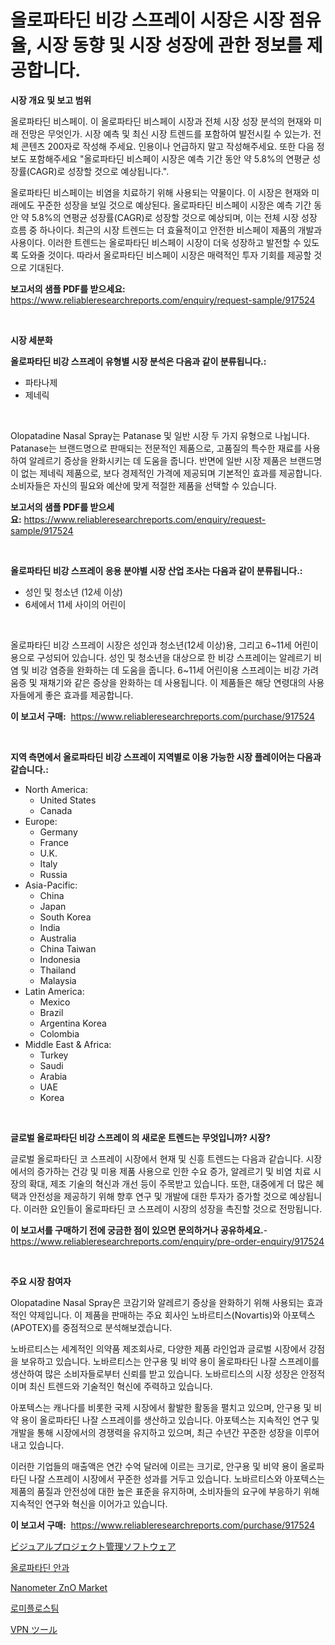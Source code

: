 <p><h1>올로파타딘 비강 스프레이 시장은 시장 점유율, 시장 동향 및 시장 성장에 관한 정보를 제공합니다.</h1></p><p><strong>시장 개요 및 보고 범위</strong></p>
<p><p>올로파타딘 비스페이. 이 올로파타딘 비스페이 시장과 전체 시장 성장 분석의 현재와 미래 전망은 무엇인가. 시장 예측 및 최신 시장 트렌드를 포함하여 발전시킬 수 있는가. 전체 콘텐츠 200자로 작성해 주세요. 인용이나 언급하지 말고 작성해주세요. 또한 다음 정보도 포함해주세요 "올로파타딘 비스페이 시장은 예측 기간 동안 약 5.8%의 연평균 성장률(CAGR)로 성장할 것으로 예상됩니다.".</p><p>올로파타딘 비스페이는 비염을 치료하기 위해 사용되는 약물이다. 이 시장은 현재와 미래에도 꾸준한 성장을 보일 것으로 예상된다. 올로파타딘 비스페이 시장은 예측 기간 동안 약 5.8%의 연평균 성장률(CAGR)로 성장할 것으로 예상되며, 이는 전체 시장 성장 흐름 중 하나이다. 최근의 시장 트렌드는 더 효율적이고 안전한 비스페이 제품의 개발과 사용이다. 이러한 트렌드는 올로파타딘 비스페이 시장이 더욱 성장하고 발전할 수 있도록 도와줄 것이다. 따라서 올로파타딘 비스페이 시장은 매력적인 투자 기회를 제공할 것으로 기대된다.</p></p>
<p><strong>보고서의 샘플 PDF를 받으세요:</strong> <a href="https://www.reliableresearchreports.com/enquiry/request-sample/917524">https://www.reliableresearchreports.com/enquiry/request-sample/917524</a></p>
<p>&nbsp;</p>
<p><strong>시장 세분화</strong></p>
<p><strong>올로파타딘 비강 스프레이 유형별 시장 분석은 다음과 같이 분류됩니다.:</strong></p>
<p><ul><li>파타나제</li><li>제네릭</li></ul></p>
<p>&nbsp;</p>
<p><p>Olopatadine Nasal Spray는 Patanase 및 일반 시장 두 가지 유형으로 나뉩니다. Patanase는 브랜드명으로 판매되는 전문적인 제품으로, 고품질의 특수한 재료를 사용하여 알레르기 증상을 완화시키는 데 도움을 줍니다. 반면에 일반 시장 제품은 브랜드명이 없는 제네릭 제품으로, 보다 경제적인 가격에 제공되며 기본적인 효과를 제공합니다. 소비자들은 자신의 필요와 예산에 맞게 적절한 제품을 선택할 수 있습니다.</p></p>
<p><strong>보고서의 샘플 PDF를 받으세요:</strong>&nbsp;<a href="https://www.reliableresearchreports.com/enquiry/request-sample/917524">https://www.reliableresearchreports.com/enquiry/request-sample/917524</a></p>
<p>&nbsp;</p>
<p><strong> 올로파타딘 비강 스프레이 응용 분야별 시장 산업 조사는 다음과 같이 분류됩니다.:</strong></p>
<p><ul><li>성인 및 청소년 (12세 이상)</li><li>6세에서 11세 사이의 어린이</li></ul></p>
<p>&nbsp;</p>
<p><p>올로파타딘 비강 스프레이 시장은 성인과 청소년(12세 이상)용, 그리고 6~11세 어린이용으로 구성되어 있습니다. 성인 및 청소년을 대상으로 한 비강 스프레이는 알레르기 비염 및 비강 염증을 완화하는 데 도움을 줍니다. 6~11세 어린이용 스프레이는 비강 가려움증 및 재채기와 같은 증상을 완화하는 데 사용됩니다. 이 제품들은 해당 연령대의 사용자들에게 좋은 효과를 제공합니다.</p></p>
<p><strong>이 보고서 구매:</strong>&nbsp; <a href="https://www.reliableresearchreports.com/purchase/917524">https://www.reliableresearchreports.com/purchase/917524</a></p>
<p>&nbsp;</p>
<p><strong>지역 측면에서 올로파타딘 비강 스프레이 지역별로 이용 가능한 시장 플레이어는 다음과 같습니다.:</strong></p>
<p><ul>
    <li>
        North America:
        <ul>
            <li>United States</li>
            <li>Canada</li>
        </ul>
    </li>
    <li>
        Europe:
        <ul>
            <li>Germany</li>
            <li>France</li>
            <li>U.K.</li>
            <li>Italy</li>
            <li>Russia</li>
        </ul>
    </li>
    <li>
        Asia-Pacific:
        <ul>
            <li>China</li>
            <li>Japan</li>
            <li>South Korea</li>
            <li>India</li>
            <li>Australia</li>
            <li>China Taiwan</li>
            <li>Indonesia</li>
            <li>Thailand</li>
            <li>Malaysia</li>
        </ul>
    </li>
    <li>
        Latin America:
        <ul>
            <li>Mexico</li>
            <li>Brazil</li>
            <li>Argentina Korea</li>
            <li>Colombia</li>
        </ul>
    </li>
    <li>
        Middle East & Africa:
        <ul>
            <li>Turkey</li>
            <li>Saudi</li>
            <li>Arabia</li>
            <li>UAE</li>
            <li>Korea</li>
        </ul>
    </li>
    </ul></p>
<p>&nbsp;</p>
<p><strong>글로벌 올로파타딘 비강 스프레이 의 새로운 트렌드는 무엇입니까? 시장?</strong></p>
<p><p>글로벌 올로파타딘 코 스프레이 시장에서 현재 및 신흥 트렌드는 다음과 같습니다. 시장에서의 증가하는 건강 및 미용 제품 사용으로 인한 수요 증가, 알레르기 및 비염 치료 시장의 확대, 제조 기술의 혁신과 개선 등이 주목받고 있습니다. 또한, 대중에게 더 많은 혜택과 안전성을 제공하기 위해 향후 연구 및 개발에 대한 투자가 증가할 것으로 예상됩니다. 이러한 요인들이 올로파타딘 코 스프레이 시장의 성장을 촉진할 것으로 전망됩니다.</p></p>
<p><strong>이 보고서를 구매하기 전에 궁금한 점이 있으면 문의하거나 공유하세요.</strong>- <a href="https://www.reliableresearchreports.com/enquiry/pre-order-enquiry/917524">https://www.reliableresearchreports.com/enquiry/pre-order-enquiry/917524</a></p>
<p>&nbsp;</p>
<p><strong>주요 시장 참여자</strong></p>
<p><p>Olopatadine Nasal Spray은 코감기와 알레르기 증상을 완화하기 위해 사용되는 효과적인 약제입니다. 이 제품을 판매하는 주요 회사인 노바르티스(Novartis)와 아포텍스(APOTEX)를 중점적으로 분석해보겠습니다.</p><p>노바르티스는 세계적인 의약품 제조회사로, 다양한 제품 라인업과 글로벌 시장에서 강점을 보유하고 있습니다. 노바르티스는 안구용 및 비약 용이 올로파타딘 나잘 스프레이를 생산하여 많은 소비자들로부터 신뢰를 받고 있습니다. 노바르티스의 시장 성장은 안정적이며 최신 트렌드와 기술적인 혁신에 주력하고 있습니다.</p><p>아포텍스는 캐나다를 비롯한 국제 시장에서 활발한 활동을 펼치고 있으며, 안구용 및 비약 용이 올로파타딘 나잘 스프레이를 생산하고 있습니다. 아포텍스는 지속적인 연구 및 개발을 통해 시장에서의 경쟁력을 유지하고 있으며, 최근 수년간 꾸준한 성장을 이루어내고 있습니다.</p><p>이러한 기업들의 매출액은 연간 수억 달러에 이르는 크기로, 안구용 및 비약 용이 올로파타딘 나잘 스프레이 시장에서 꾸준한 성과를 거두고 있습니다. 노바르티스와 아포텍스는 제품의 품질과 안전성에 대한 높은 표준을 유지하며, 소비자들의 요구에 부응하기 위해 지속적인 연구와 혁신을 이어가고 있습니다.</p></p>
<p><strong>이 보고서 구매:</strong>&nbsp;&nbsp;<a href="https://www.reliableresearchreports.com/purchase/917524">https://www.reliableresearchreports.com/purchase/917524</a></p>
<p><p><a href="https://github.com/adcxff01450218/Market-Research-Report-List-1/blob/main/5196727183362.md">ビジュアルプロジェクト管理ソフトウェア</a></p><p><a href="https://github.com/vsn7qpua81q/Market-Research-Report-List-1/blob/main/3669478183417.md">올로파타딘 안과</a></p><p><a href="https://issuu.com/reportprime-2/docs/nanometer-zno-market-size-2030.pptx">Nanometer ZnO Market</a></p><p><a href="https://github.com/trmesnao7959541/Market-Research-Report-List-1/blob/main/2786345183416.md">로미플로스팀</a></p><p><a href="https://github.com/xnljig2898992/Market-Research-Report-List-1/blob/main/2620569183361.md">VPN ツール</a></p></p>
